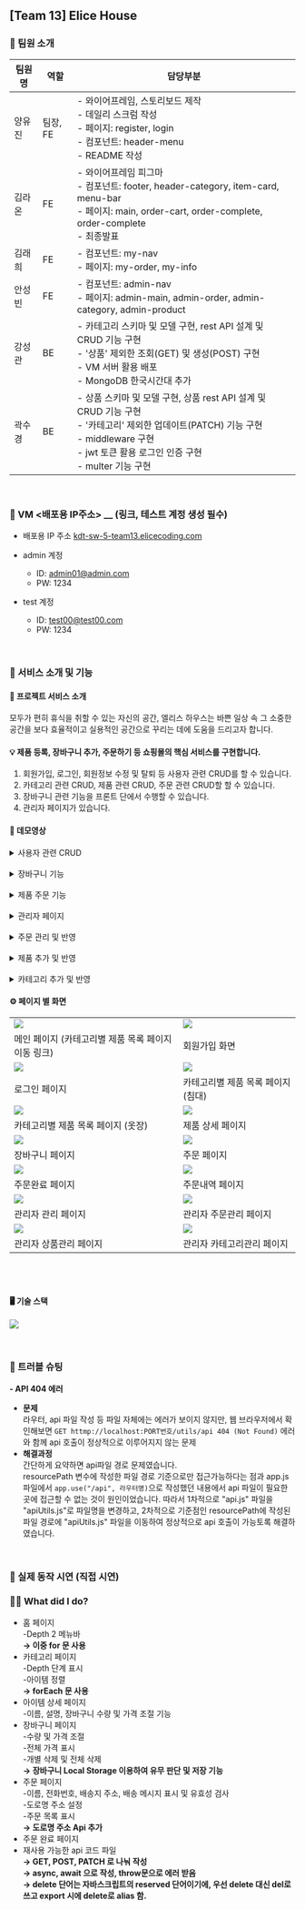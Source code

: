 ## [Team 13] Elice House

### 🤗 팀원 소개

| 팀원명 | 역할     | 담당부분                                                                                                                                                                                         |
| ------ | -------- | ------------------------------------------------------------------------------------------------------------------------------------------------------------------------------------------------ |
| 양유진 | 팀장, FE | - 와이어프레임, 스토리보드 제작<br>- 데일리 스크럼 작성<br>- 페이지: register, login<br>- 컴포넌트: header-menu<br>- README 작성                                                                 |
| 김라온 | FE       | - 와이어프레임 피그마<br>- 컴포넌트: footer, header-category, item-card, menu-bar<br>- 페이지: main, order-cart, order-complete, order-complete<br>- 최종발표                                                 |
| 김래희 | FE       | - 컴포넌트: my-nav<br>- 페이지: my-order, my-info                                                                                                                                                |
| 안성빈 | FE       | - 컴포넌트: admin-nav<br>- 페이지: admin-main, admin-order, admin-category, admin-product                                                                                                        |
| 강성관 | BE       | - 카테고리 스키마 및 모델 구현, rest API 설계 및 CRUD 기능 구현<br>- '상품' 제외한 조회(GET) 및 생성(POST) 구현<br>- VM 서버 활용 배포<br>- MongoDB 한국시간대 추가                              |
| 곽수경 | BE       | - 상품 스키마 및 모델 구현, 상품 rest API 설계 및 CRUD 기능 구현<br>- '카테고리' 제외한 업데이트(PATCH) 기능 구현<br>- middleware 구현<br>- jwt 토큰 활용 로그인 인증 구현<br>- multer 기능 구현 |


<br>

### 📡 VM <배포용 IP주소> \_\_ (링크, 테스트 계정 생성 필수)

- 배포용 IP 주소
  [kdt-sw-5-team13.elicecoding.com](http://kdt-sw-5-team13.elicecoding.com/)

- admin 계정
  - ID: admin01@admin.com
  - PW: 1234
- test 계정
  - ID: test00@test00.com
  - PW: 1234


<br>

### 🔎 서비스 소개 및 기능

#### 🏡 프로젝트 서비스 소개

모두가 편히 휴식을 취할 수 있는 자신의 공간,
엘리스 하우스는 바쁜 일상 속 그 소중한 공간을
보다 효율적이고 실용적인 공간으로 꾸리는 데에 도움을 드리고자 합니다.

#### 💡 제품 등록, 장바구니 추가, 주문하기 등 쇼핑몰의 핵심 서비스를 구현합니다.

1. 회원가입, 로그인, 회원정보 수정 및 탈퇴 등 사용자 관련 CRUD를 할 수 있습니다.
2. 카테고리 관련 CRUD, 제품 관련 CRUD, 주문 관련 CRUD할 할 수 있습니다.
3. 장바구니 관련 기능을 프론트 단에서 수행할 수 있습니다.
4. 관리자 페이지가 있습니다.

#### 🎥 데모영상
<details>
<summary>사용자 관련 CRUD</summary>
<div markdown="1">

![](https://velog.velcdn.com/images/raoni/post/ccc425ad-10a2-4c46-9d71-82c28cbef84f/image.gif)


</div>
</details>

<br>

<details>
<summary>장바구니 기능</summary>
<div markdown="1">

![](https://velog.velcdn.com/images/raoni/post/9539f85c-8c4b-4ae8-a415-0ce9d1904c11/image.gif)


</div>
</details>

<br>

<details>
<summary>제품 주문 기능</summary>
<div markdown="1">

![](https://velog.velcdn.com/images/raoni/post/69fc5c35-209a-4eec-8263-a4643ce1ca9b/image.gif)


</div>
</details>

<br>

<details>
<summary>관리자 페이지</summary>
<div markdown="1">

![](https://velog.velcdn.com/images/raoni/post/e0cf17c5-29eb-42f8-8eb6-411fdf8a7e44/image.gif)


</div>
</details>
<br>
<details>
<summary>주문 관리 및 반영</summary>
<div markdown="1">

![](https://velog.velcdn.com/images/raoni/post/72518b9e-68d9-4315-8dde-5c97515e5a87/image.gif)


</div>
</details>

<br>

<details>
<summary>제품 추가 및 반영</summary>
<div markdown="1">

![](https://velog.velcdn.com/images/raoni/post/95bf0d17-c856-42a4-9bfe-7d521e05a920/image.gif)



</div>
</details>

<br>


<details>
<summary>카테고리 추가 및 반영</summary>
<div markdown="1">

![](https://velog.velcdn.com/images/raoni/post/4091d90e-1c2d-4bed-b36b-76bf328e8998/image.gif)



</div>
</details>

#### ⚙️ 페이지 별 화면

|||
|------|---|
|![](https://velog.velcdn.com/images/raoni/post/8782ccbd-c2e2-445d-b4fc-33e2175ddfa7/image.png)|![](https://velog.velcdn.com/images/raoni/post/5daaa7a0-e4b9-4aab-a3aa-c0f971c4ab8b/image.png)|
|메인 페이지 (카테고리별 제품 목록 페이지 이동 링크)|회원가입 화면|
|![](https://velog.velcdn.com/images/raoni/post/60c14cbe-1840-416e-af6b-4672f78f538b/image.png)|![](https://velog.velcdn.com/images/raoni/post/65947ede-3c57-45c8-aeb1-42212aba7c24/image.png)|
|로그인 페이지|카테고리별 제품 목록 페이지 (침대)|
|![](https://velog.velcdn.com/images/raoni/post/881114b4-1489-499c-8833-887d806a7ba2/image.png)|![](https://velog.velcdn.com/images/raoni/post/aab7c05e-a4c9-469c-b9e4-d37257f5617f/image.png)|
|카테고리별 제품 목록 페이지 (옷장)|제품 상세 페이지|
|![](https://velog.velcdn.com/images/raoni/post/2bc31926-d0ab-484d-b0fd-8740eb5090d3/image.png)|![](https://velog.velcdn.com/images/raoni/post/6d799bac-96c1-4bda-a608-a6db7e3d8afb/image.png)|
|장바구니 페이지|주문 페이지|
|![](https://velog.velcdn.com/images/raoni/post/cf663067-b5f1-4e6a-ad12-e91255193360/image.png)|![](https://velog.velcdn.com/images/raoni/post/8a1d0a75-81bd-4b01-a7ad-cb2131ed4796/image.png)|
|주문완료 페이지|주문내역 페이지|
|![](https://velog.velcdn.com/images/raoni/post/69b38fa1-b49b-419b-bad5-766a03b7e244/image.png)|![](https://velog.velcdn.com/images/raoni/post/3223753d-c5a2-484d-94ff-0e871034ba3a/image.png)|
|관리자 관리 페이지|관리자 주문관리 페이지|
|![](https://velog.velcdn.com/images/raoni/post/9e052b24-bd5a-438b-b4b5-b3ce9ebefcaa/image.png)|![](https://velog.velcdn.com/images/raoni/post/a738b7ac-20c8-420d-962f-bb2b70a57fc5/image.png)|
|관리자 상품관리 페이지|관리자 카테고리관리 페이지|
## <br>

#### 🖥️ 기술 스택
![](https://velog.velcdn.com/images/raoni/post/26782e12-d2be-4f62-9ddd-aba9f518a416/image.png)


<br>

### 🚀 트러블 슈팅

**- API 404 에러**

- **문제**<br>라우터, api 파일 작성 등 파일 자체에는 에러가 보이지 않지만, 웹 브라우저에서 확인해보면 `GET httmp://localhost:PORT번호/utils/api 404 (Not Found)` 에러와 함께 api 호출이 정상적으로 이루어지지 않는 문제
- **해결과정**<br>간단하게 요약하면 api파일 경로 문제였습니다.<br>resourcePath 변수에 작성한 파일 경로 기준으로만 접근가능하다는 점과 app.js 파일에서 `app.use("/api", 라우터명)`으로 작성했던 내용에서 api 파일이 필요한 곳에 접근할 수 없는 것이 원인이었습니다. 따라서 1차적으로 "api.js" 파일을 "apiUtils.js"로 파일명을 변경하고, 2차적으로 기준점인 resourcePath에 작성된 파일 경로에 "apiUtils.js" 파일을 이동하여 정상적으로 api 호출이 가능토록 해결하였습니다.
<br>

### 👀 실제 동작 시연 (직접 시연)

### 🙋🏻 What did I do?

- 홈 페이지<br>
 -Depth 2 메뉴바<br>
**→ 이중 for 문 사용**<br>
- 카테고리 페이지<br>
 -Depth 단계 표시<br>
-아이템 정렬<br>
**→ forEach 문 사용**<br>
- 아이템 상세 페이지<br>
-이름, 설명, 장바구니 수량 및 가격 조절 기능<br>
- 장바구니 페이지<br>
-수량 및 가격 조절<br>
-전체 가격 표시<br>
-개별 삭제 및 전체 삭제<br>
**→ 장바구니 Local Storage 이용하여 유무 판단 및 저장 기능**<br>
- 주문 페이지<br>
-이름, 전화번호, 배송지 주소, 배송 메시지 표시 및 유효성 검사<br>
-도로명 주소 설정<br>
-주문 목록 표시<br>
**→ 도로명 주소 Api 추가**<br>
- 주문 완료 페이지<br>
- 재사용 가능한 api 코드 파일<br>
**→ GET, POST, PATCH 로 나눠 작성<br>
→ async, await 으로 작성, throw문으로 에러 받음<br>
→ delete 단어는 자바스크립트의 reserved 단어이기에, 우선 delete 대신 del로 쓰고 export 시에 delete로 alias 함.**<br>

